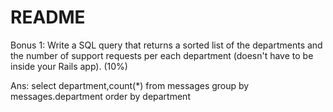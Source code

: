 # README

Bonus 1: Write a SQL query that returns a sorted list of the departments and the number of support requests per each department (doesn't have to be inside your Rails app). (10%)

Ans:
select department,count(*) from messages group by messages.department order by department
